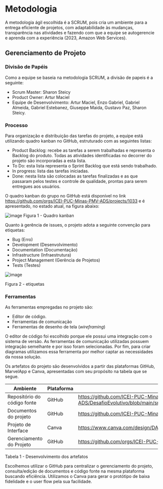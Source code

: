 
# Metodologia

A metodologia ágil escolhida é a SCRUM, pois cria um ambiente para a entrega eficiente de projetos, com adaptabilidade às mudanças, transparência nas atividades e fazendo com que a equipe se autogerencie e aprenda com a experiência (2023, Amazon Web Services). 

## Gerenciamento de Projeto

### Divisão de Papéis

Como a equipe se baseia na metodologia SCRUM, a divisão de papeis é a seguinte:
- Scrum Master: Sharon Steicy
- Product Owner: Artur Maciel
- Equipe de Desenvolvimento: Artur Maciel, Enzo Gabriel, Gabriel Almeida, Gabriel Estebanez, Giuseppe Maida, Gustavo Paz, Sharon Steicy.

### Processo

Para organização e distribuição das tarefas do projeto, a equipe está utilizando quadro kanban no GitHub, estruturado com as seguintes listas:

* Product Backlog: recebe as tarefas a serem trabalhadas e representa o Backlog do produto. Todas as atividades identificadas no decorrer do projeto são incorporadas a esta lista.
* To Do: esta lista representa o Sprint Backlog que está sendo trabalhado.
* In progress: lista das tarefas iniciadas.
* Done: nesta lista são colocadas as tarefas finalizadas e as que passaram pelos testes e controle de qualidade, prontas para serem entregues aos usuários.

O quadro kanban do grupo no GitHub está disponível no link https://github.com/orgs/ICEI-PUC-Minas-PMV-ADS/projects/1033 e é apresentado, no estado atual, na figura abaixo:

![image](https://github.com/ICEI-PUC-Minas-PMV-ADS/DesafioEvolutivo/assets/163445754/87beb130-b693-46e0-be61-467eeaba3adc)
Figura 1 - Quadro kanban

Quanto à gerência de issues, o projeto adota a seguinte convenção para
etiquetas:

* Bug (Erro)
* Development (Desenvolvimento)
* Documentation (Documentação)
* Infrastructure (Infraestrutura)
* Project Management (Gerência de Projetos)
* Tests (Testes)
  
![image](https://github.com/ICEI-PUC-Minas-PMV-ADS/DesafioEvolutivo/assets/163445754/289ad8ff-a5f3-4836-b018-f4039261fea3)

Figura 2 - etiquetas

### Ferramentas

As ferramentas empregadas no projeto são:

- Editor de código.
- Ferramentas de comunicação
- Ferramentas de desenho de tela (_wireframing_)

O editor de código foi escolhido porque ele possui uma integração com o sistema de versão. As ferramentas de comunicação utilizadas possuem integração semelhante e por isso foram selecionadas. Por fim, para criar diagramas utilizamos essa ferramenta por melhor captar as necessidades da nossa solução.

Os artefatos do projeto são desenvolvidos a partir das plataformas GitHub, MarvelApp e Canva, apresentadas com seu propósito na tabela que se segue.

| Ambiente  | Plataforma | Link |
| --------- | ---------- | ------- |
| Repositório do código fonte | GitHub  | https://github.com/ICEI-PUC-Minas-PMV-ADS/DesafioEvolutivo/blob/main/src/README.md |
| Documentos do projeto  | GitHub  | https://github.com/ICEI-PUC-Minas-PMV-ADS/DesafioEvolutivo  |
| Projeto de Interface  | Canva  | https://www.canva.com/design/DAGBqtH0lHQ/e75d9rHkMYLIy4cFvKcqlA/edit  |
| Gerenciamento do Projeto  | GitHub  | https://github.com/orgs/ICEI-PUC-Minas-PMV-ADS/projects/1033/views/3 |

Tabela 1 - Desenvolvimento dos artefatos

Escolhemos utilizar o GitHub para centralizar o gerenciamento do projeto, consulta/edição de documentos e código fonte na mesma plataforma buscando eficiência. Utilizamos o Canva para gerar o protótipo de baixa fidelidade e o user flow pela sua facilidade.
